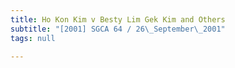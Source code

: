 ```yaml
---
title: Ho Kon Kim v Besty Lim Gek Kim and Others
subtitle: "[2001] SGCA 64 / 26\_September\_2001"
tags: null

---
```


